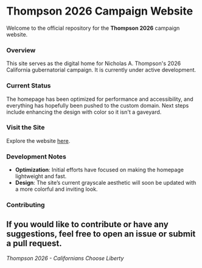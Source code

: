 # Thompson 2026 Campaign Website
Welcome to the official repository for the **Thompson 2026** campaign website.

### Overview
This site serves as the digital home for Nicholas A. Thompson's 2026 California gubernatorial campaign. It is currently under active development.

### Current Status
The homepage has been optimized for performance and accessibility, and everything has hopefully been pushed to the custom domain. Next steps include enhancing the design with color so it isn't a gaveyard.

### Visit the Site
Explore the website [here](https://www.thompson2026.com).

### Development Notes
- **Optimization**: Initial efforts have focused on making the homepage lightweight and fast.
- **Design**: The site’s current grayscale aesthetic will soon be updated with a more colorful and inviting look.

### Contributing
If you would like to contribute or have any suggestions, feel free to open an issue or submit a pull request.
---

*Thompson 2026 - Californians Choose Liberty*